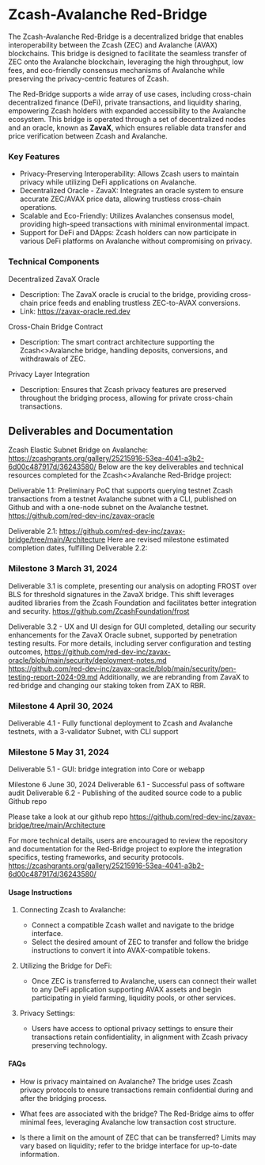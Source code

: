 # Zcash-Avalanche Red-Bridge

The Zcash-Avalanche Red-Bridge is a decentralized bridge that enables interoperability between the Zcash (ZEC) and Avalanche (AVAX) blockchains. This bridge is designed to facilitate the seamless transfer of ZEC onto the Avalanche blockchain, leveraging the high throughput, low fees, and eco-friendly consensus mechanisms of Avalanche while preserving the privacy-centric features of Zcash.

The Red-Bridge supports a wide array of use cases, including cross-chain decentralized finance (DeFi), private transactions, and liquidity sharing, empowering Zcash holders with expanded accessibility to the Avalanche ecosystem. This bridge is operated through a set of decentralized nodes and an oracle, known as **ZavaX**, which ensures reliable data transfer and price verification between Zcash and Avalanche.

### Key Features

- Privacy-Preserving Interoperability: Allows Zcash users to maintain privacy while utilizing DeFi applications on Avalanche.
- Decentralized Oracle - ZavaX: Integrates an oracle system to ensure accurate ZEC/AVAX price data, allowing trustless cross-chain operations.
- Scalable and Eco-Friendly: Utilizes Avalanches consensus model, providing high-speed transactions with minimal environmental impact.
- Support for DeFi and DApps: Zcash holders can now participate in various DeFi platforms on Avalanche without compromising on privacy.

### Technical Components

Decentralized ZavaX Oracle
   - Description: The ZavaX oracle is crucial to the bridge, providing cross-chain price feeds and enabling trustless ZEC-to-AVAX conversions.
   - Link: https://zavax-oracle.red.dev

Cross-Chain Bridge Contract
   - Description: The smart contract architecture supporting the Zcash<>Avalanche bridge, handling deposits, conversions, and withdrawals of ZEC.

Privacy Layer Integration
   - Description: Ensures that Zcash privacy features are preserved throughout the bridging process, allowing for private cross-chain transactions.

## Deliverables and Documentation

Zcash Elastic Subnet Bridge on Avalanche: https://zcashgrants.org/gallery/25215916-53ea-4041-a3b2-6d00c487917d/36243580/
Below are the key deliverables and technical resources completed for the Zcash<>Avalanche Red-Bridge project:

Deliverable 1.1: Preliminary PoC that supports querying testnet Zcash transactions from a testnet Avalanche subnet with a CLI, published on Github and with a one-node subnet on the Avalanche testnet. https://github.com/red-dev-inc/zavax-oracle

Deliverable 2.1: https://github.com/red-dev-inc/zavax-bridge/tree/main/Architecture
Here are revised milestone estimated completion dates, fulfilling Deliverable 2.2:

### Milestone 3 March 31, 2024
Deliverable 3.1 is complete, presenting our analysis on adopting FROST over BLS for threshold signatures in the ZavaX bridge. This shift leverages audited libraries from the Zcash Foundation and facilitates better integration and security. https://github.com/ZcashFoundation/frost

Deliverable 3.2 - UX and UI design for GUI completed, detailing our security enhancements for the ZavaX Oracle subnet, supported by penetration testing results. For more details, including server configuration and testing outcomes, https://github.com/red-dev-inc/zavax-oracle/blob/main/security/deployment-notes.md  
https://github.com/red-dev-inc/zavax-oracle/blob/main/security/pen-testing-report-2024-09.md
Additionally, we are rebranding from ZavaX to red·bridge and changing our staking token from ZAX to RBR.

### Milestone 4 April 30, 2024
Deliverable 4.1 - Fully functional deployment to Zcash and Avalanche testnets, with a 3-validator Subnet, with CLI support

### Milestone 5 May 31, 2024
Deliverable 5.1 - GUI: bridge integration into Core or webapp

Milestone 6 June 30, 2024
Deliverable 6.1 - Successful pass of software audit
Deliverable 6.2 - Publishing of the audited source code to a public Github repo

Please take a look at our github repo https://github.com/red-dev-inc/zavax-bridge/tree/main/Architecture
  
For more technical details, users are encouraged to review the repository and documentation for the Red-Bridge project to explore the integration specifics, testing frameworks, and security protocols.
https://zcashgrants.org/gallery/25215916-53ea-4041-a3b2-6d00c487917d/36243580/

#### Usage Instructions

1. Connecting Zcash to Avalanche:
   - Connect a compatible Zcash wallet and navigate to the bridge interface.
   - Select the desired amount of ZEC to transfer and follow the bridge instructions to convert it into AVAX-compatible tokens.
   
2. Utilizing the Bridge for DeFi:
   - Once ZEC is transferred to Avalanche, users can connect their wallet to any DeFi application supporting AVAX assets and begin participating in yield farming, liquidity pools, or other services.

3. Privacy Settings:
   - Users have access to optional privacy settings to ensure their transactions retain confidentiality, in alignment with Zcash privacy preserving technology.

#### FAQs

- How is privacy maintained on Avalanche?
  The bridge uses Zcash privacy protocols to ensure transactions remain confidential during and after the bridging process.

- What fees are associated with the bridge?
  The Red-Bridge aims to offer minimal fees, leveraging Avalanche low transaction cost structure.

- Is there a limit on the amount of ZEC that can be transferred?
  Limits may vary based on liquidity; refer to the bridge interface for up-to-date information.
